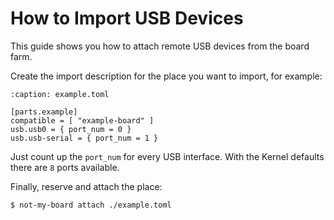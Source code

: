 # How to Import USB Devices

This guide shows you how to attach remote USB devices from the board farm.

Create the import description for the place you want to import, for example:
```{code-block} toml
:caption: example.toml

[parts.example]
compatible = [ "example-board" ]
usb.usb0 = { port_num = 0 }
usb.usb-serial = { port_num = 1 }
```

Just count up the `port_num` for every USB interface. With the Kernel defaults
there are `8` ports available.

Finally, reserve and attach the place:
```console
$ not-my-board attach ./example.toml
```

